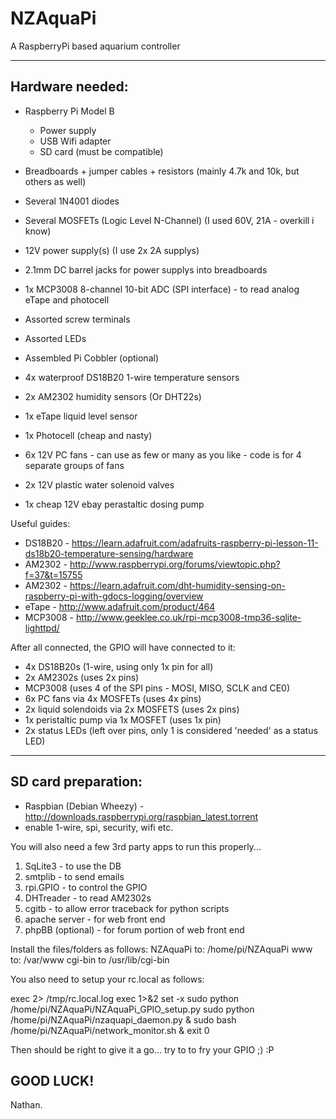 NZAquaPi
========

A RaspberryPi based aquarium controller

----------
Hardware needed:
----------

- Raspberry Pi Model B
   - Power supply
   - USB Wifi adapter
   - SD card (must be compatible)

- Breadboards + jumper cables + resistors (mainly 4.7k and 10k, but others as well)
- Several 1N4001 diodes
- Several MOSFETs (Logic Level N-Channel) (I used 60V, 21A - overkill i know)
- 12V power supply(s) (I use 2x 2A supplys)
- 2.1mm DC barrel jacks for power supplys into breadboards
- 1x MCP3008 8-channel 10-bit ADC (SPI interface) - to read analog eTape and photocell
- Assorted screw terminals
- Assorted LEDs
- Assembled Pi Cobbler (optional)

- 4x waterproof DS18B20 1-wire temperature sensors
- 2x AM2302 humidity sensors (Or DHT22s)
- 1x eTape liquid level sensor
- 1x Photocell (cheap and nasty)
- 6x 12V PC fans - can use as few or many as you like - code is for 4 separate groups of fans
- 2x 12V plastic water solenoid valves
- 1x cheap 12V ebay perastaltic dosing pump

Useful guides:

- DS18B20 - https://learn.adafruit.com/adafruits-raspberry-pi-lesson-11-ds18b20-temperature-sensing/hardware
- AM2302 - http://www.raspberrypi.org/forums/viewtopic.php?f=37&t=15755
- AM2302 - https://learn.adafruit.com/dht-humidity-sensing-on-raspberry-pi-with-gdocs-logging/overview
- eTape - http://www.adafruit.com/product/464
- MCP3008 - http://www.geeklee.co.uk/rpi-mcp3008-tmp36-sqlite-lighttpd/

After all connected, the GPIO will have connected to it:
- 4x DS18B20s (1-wire, using only 1x pin for all)
- 2x AM2302s (uses 2x pins)
- MCP3008 (uses 4 of the SPI pins - MOSI, MISO, SCLK and CE0)
- 6x PC fans via 4x MOSFETs (uses 4x pins)
- 2x liquid solendoids via 2x MOSFETS (uses 2x pins)
- 1x peristaltic pump via 1x MOSFET (uses 1x pin)
- 2x status LEDs (left over pins, only 1 is considered 'needed' as a status LED)

----------
SD card preparation:
----------

- Raspbian (Debian Wheezy) - http://downloads.raspberrypi.org/raspbian_latest.torrent
- enable 1-wire, spi, security, wifi etc.

You will also need a few 3rd party apps to run this properly...

1. SqLite3 - to use the DB
2. smtplib - to send emails
3. rpi.GPIO - to control the GPIO
4. DHTreader - to read AM2302s
5. cgitb - to allow error traceback for python scripts
6. apache server - for web front end
7. phpBB (optional) - for forum portion of web front end

Install the files/folders as follows:
NZAquaPi to: /home/pi/NZAquaPi
www to: /var/www
cgi-bin to /usr/lib/cgi-bin

You also need to setup your rc.local as follows:

exec 2> /tmp/rc.local.log
exec 1>&2
set -x
sudo python /home/pi/NZAquaPi/NZAquaPi_GPIO_setup.py
sudo python /home/pi/NZAquaPi/nzaquapi_daemon.py &
sudo bash /home/pi/NZAquaPi/network_monitor.sh &
exit 0

Then should be right to give it a go... try to to fry your GPIO ;) :P

GOOD LUCK!
----------------------------
Nathan.
